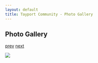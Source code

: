 ```yaml
---
layout: default
title: Tayport Community - Photo Gallery
---
```

## Photo Gallery

[prev](http://tayport.org.uk/photo/207) [next](http://tayport.org.uk/photo/209)

![ ](http://tayport.org.uk/media/208.jpg " ")

